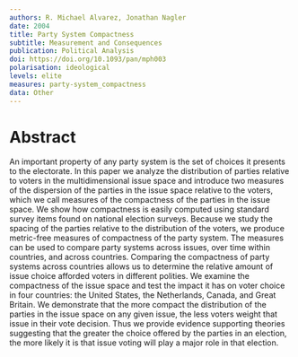 ```yaml
---
authors: R. Michael Alvarez, Jonathan Nagler
date: 2004
title: Party System Compactness
subtitle: Measurement and Consequences
publication: Political Analysis
doi: https://doi.org/10.1093/pan/mph003
polarisation: ideological
levels: elite
measures: party-system_compactness
data: Other
---
```



# Abstract
An important property of any party system is the set of choices it presents to the electorate. In this paper we analyze the distribution of parties relative to voters in the multidimensional issue space and introduce two measures of the dispersion of the parties in the issue space relative to the voters, which we call measures of the compactness of the parties in the issue space. We show how compactness is easily computed using standard survey items found on national election surveys. Because we study the spacing of the parties relative to the distribution of the voters, we produce metric-free measures of compactness of the party system. The measures can be used to compare party systems across issues, over time within countries, and across countries. Comparing the compactness of party systems across countries allows us to determine the relative amount of issue choice afforded voters in different polities. We examine the compactness of the issue space and test the impact it has on voter choice in four countries: the United States, the Netherlands, Canada, and Great Britain. We demonstrate that the more compact the distribution of the parties in the issue space on any given issue, the less voters weight that issue in their vote decision. Thus we provide evidence supporting theories suggesting that the greater the choice offered by the parties in an election, the more likely it is that issue voting will play a major role in that election.